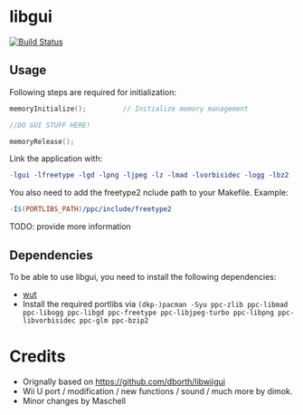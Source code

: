 # libgui
[![Build Status](https://travis-ci.org/Maschell/libgui.svg?branch=wut)](https://travis-ci.org/Maschell/libgui/tree/wut)  

## Usage
Following steps are required for initialization:
```C
memoryInitialize();			// Initialize memory management

//DO GUI STUFF HERE!

memoryRelease();
```

Link the application with:
```Makefile
-lgui -lfreetype -lgd -lpng -ljpeg -lz -lmad -lvorbisidec -logg -lbz2

```

You also need to add the freetype2  nclude path to your Makefile. Example:

```Makefile
-I$(PORTLIBS_PATH)/ppc/include/freetype2
```

TODO: provide more information

## Dependencies
To be able to use libgui, you need to install the following dependencies:

- [wut](https://github.com/devkitPro/wut/)
- Install the required portlibs via `(dkp-)pacman -Syu ppc-zlib ppc-libmad ppc-libogg ppc-libgd ppc-freetype ppc-libjpeg-turbo ppc-libpng ppc-libvorbisidec ppc-glm ppc-bzip2`

# Credits
- Orignally based on https://github.com/dborth/libwiigui
- Wii U port / modification / new functions / sound / much more by dimok.
- Minor changes by Maschell
